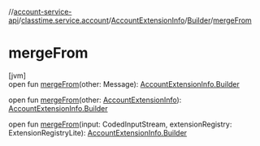 //[account-service-api](../../../../index.md)/[classtime.service.account](../../index.md)/[AccountExtensionInfo](../index.md)/[Builder](index.md)/[mergeFrom](merge-from.md)

# mergeFrom

[jvm]\
open fun [mergeFrom](merge-from.md)(other: Message): [AccountExtensionInfo.Builder](index.md)

open fun [mergeFrom](merge-from.md)(other: [AccountExtensionInfo](../index.md)): [AccountExtensionInfo.Builder](index.md)

open fun [mergeFrom](merge-from.md)(input: CodedInputStream, extensionRegistry: ExtensionRegistryLite): [AccountExtensionInfo.Builder](index.md)
